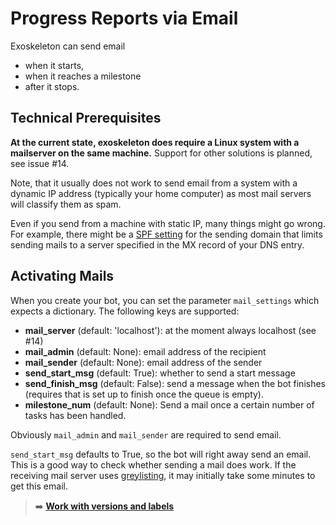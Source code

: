 # Progress Reports via Email

Exoskeleton can send email
* when it starts,
* when it reaches a milestone
* after it stops.


## Technical Prerequisites

**At the current state, exoskeleton does require a Linux system with a mailserver on the same machine.** Support for other solutions is planned, see issue #14.

Note, that it usually does not work to send email from a system with a dynamic IP address (typically your home computer) as most mail servers will classify them as spam.

Even if you send from a machine with static IP, many things might go wrong. For example, there might be a [SPF setting](https://en.wikipedia.org/wiki/Sender_Policy_Framework "Wikipedia explaining the Sender Policy Framework") for the sending domain that limits sending mails to a server specified in the MX record of your DNS entry.

## Activating Mails


When you create your bot, you can set the parameter `mail_settings` which expects a dictionary. The following keys are supported:

* **mail_server** (default: 'localhost'): at the moment always localhost (see #14)
* **mail_admin** (default: None): email address of the recipient
* **mail_sender** (default: None): email address of the sender
* **send_start_msg** (default: True): whether to send a start message
* **send_finish_msg** (default: False): send a message when the bot finishes (requires that is set up to finish once the queue is empty).
* **milestone_num** (default: None): Send a mail once a certain number of tasks has been handled.

Obviously `mail_admin` and `mail_sender` are required to send email.

`send_start_msg` defaults to True, so the bot will right away send an email. This is a good way to check whether sending a mail does work. If the receiving mail server uses [greylisting](https://en.wikipedia.org/wiki/Greylisting "Wikipedia on this method to reduce spam by introducing wait time for unknown senders"), it may initially take some minutes to get this email.

> :arrow_right: **[Work with versions and labels](versions-and-labels.md)**